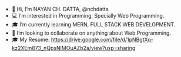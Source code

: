 - 👋 Hi, I’m NAYAN CH. DATTA, @nchdatta
- :computer: I’m interested in Programming, Specially Web Programming.
- :mortar_board: I’m currently learning MERN, FULL STACK WEB DEVELOPMENT.
- :mag_right: I’m looking to collaborate on anything about Web Programming.
- :mortar_board: My Resume: https://drive.google.com/file/d/1pNBgtXq-kz2XEm873_nQpsNIMOuAZb2a/view?usp=sharing

